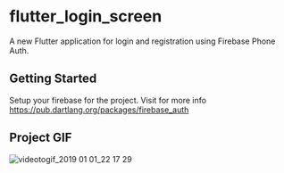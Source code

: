 # flutter_login_screen

A new Flutter application for login and registration using Firebase Phone Auth.

## Getting Started
Setup your firebase for the project. Visit for more info https://pub.dartlang.org/packages/firebase_auth

## Project GIF
![videotogif_2019 01 01_22 17 29](https://user-images.githubusercontent.com/16761273/50575006-e7f3da00-0e19-11e9-9454-816a04583366.gif)

